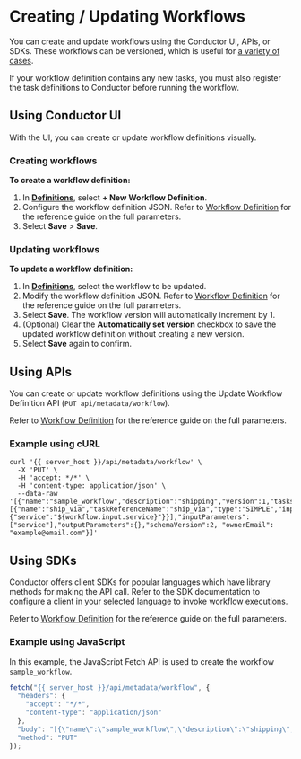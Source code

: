 # Creating / Updating Workflows

You can create and update workflows using the Conductor UI, APIs, or SDKs. These workflows can be versioned, which is useful for [a variety of cases](versioning-workflows.md#when-to-version-workflows).

If your workflow definition contains any new tasks, you must also register the task definitions to Conductor before running the workflow.

## Using Conductor UI

With the UI, you can create or update workflow definitions visually.

### Creating workflows

**To create a workflow definition:**

1. In **[Definitions](http://localhost:8127/workflowDefs)**, select **+ New Workflow Definition**.
2. Configure the workflow definition JSON. Refer to [Workflow Definition](../../../documentation/configuration/workflowdef/index.md) for the reference guide on the full parameters.
3. Select **Save** > **Save**.

### Updating workflows

**To update a workflow definition:**

1. In **[Definitions](http://localhost:8127/workflowDefs**)**, select the workflow to be updated.
2. Modify the workflow definition JSON. Refer to [Workflow Definition](../../../documentation/configuration/workflowdef/index.md) for the reference guide on the full parameters.
3. Select **Save**. The workflow version will automatically increment by 1.
4. (Optional) Clear the **Automatically set version** checkbox to save the updated workflow definition without creating a new version.
5. Select **Save** again to confirm.


## Using APIs

You can create or update workflow definitions using the Update Workflow Definition API (`PUT api/metadata/workflow`). 

Refer to [Workflow Definition](../../../documentation/configuration/workflowdef/index.md) for the reference guide on the full parameters.

### Example using cURL 

```shell
curl '{{ server_host }}/api/metadata/workflow' \
  -X 'PUT' \
  -H 'accept: */*' \
  -H 'content-type: application/json' \
  --data-raw '[{"name":"sample_workflow","description":"shipping","version":1,"tasks":[{"name":"ship_via","taskReferenceName":"ship_via","type":"SIMPLE","inputParameters":{"service":"${workflow.input.service}"}}],"inputParameters":["service"],"outputParameters":{},"schemaVersion":2, "ownerEmail": "example@email.com"}]'
```

## Using SDKs

Conductor offers client SDKs for popular languages which have library methods for making the API call. Refer to the SDK documentation to configure a client in your selected language to invoke workflow executions.

Refer to [Workflow Definition](../../../documentation/configuration/workflowdef/index.md) for the reference guide on the full parameters.

### Example using JavaScript

In this example, the JavaScript Fetch API is used to create the workflow `sample_workflow`.

```javascript
fetch("{{ server_host }}/api/metadata/workflow", {
  "headers": {
    "accept": "*/*",
    "content-type": "application/json"
  },
  "body": "[{\"name\":\"sample_workflow\",\"description\":\"shipping\",\"version\":1,\"tasks\":[{\"name\":\"ship_via\",\"taskReferenceName\":\"ship_via\",\"type\":\"SIMPLE\",\"inputParameters\":{\"service\":\"${workflow.input.service}\"}}],\"inputParameters\":[\"service\"],\"outputParameters\":{},\"schemaVersion\":2,\"ownerEmail\": \"example@email.com\"}]",
  "method": "PUT"
});
```